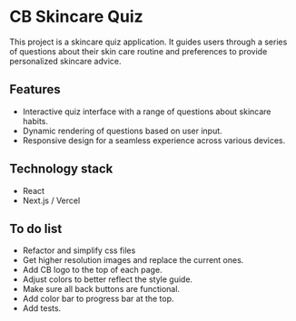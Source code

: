 # CB Skincare Quiz

This project is a skincare quiz application. It guides users through a series of questions about their skin care routine and preferences to provide personalized skincare advice.

## Features

- Interactive quiz interface with a range of questions about skincare habits.
- Dynamic rendering of questions based on user input.
- Responsive design for a seamless experience across various devices.

## Technology stack
- React
- Next.js / Vercel

## To do list
- Refactor and simplify css files
- Get higher resolution images and replace the current ones.
- Add CB logo to the top of each page.
- Adjust colors to better reflect the style guide.
- Make sure all back buttons are functional.
- Add color bar to progress bar at the top.
- Add tests.